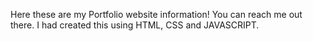 Here these are my Portfolio website information!
You can reach me out there.
I had created this using HTML, CSS and JAVASCRIPT.
